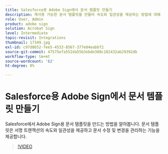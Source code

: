 ```yaml
---
title: Salesforce용 Adobe Sign에서 문서 템플릿 만들기
description: 재사용 가능한 문서 템플릿을 만들어 속도와 일관성을 제공하는 방법에 대해 알아봅니다.
role: User, Admin
product: adobe sign
solution: Acrobat Sign
level: Intermediate
topic-revisit: Integrations
thumbnail: 17349.jpg
exl-id: c97d0652-fee5-4533-8567-377e04eabbf2
source-git-commit: 47575efa552da55b3ebde308c182432ab29392db
workflow-type: tm+mt
source-wordcount: '62'
ht-degree: 0%

---
```


# Salesforce용 Adobe Sign에서 문서 템플릿 만들기

Salesforce에서 Adobe Sign용 문서 템플릿을 만드는 방법을 알아봅니다. 문서 템플릿은 서명 트랜잭션의 속도와 일관성을 제공하고 문서 수정 및 변경을 관리하는 기능을 제공합니다.

>[!VIDEO](https://video.tv.adobe.com/v/17349?hidetitle=true)
